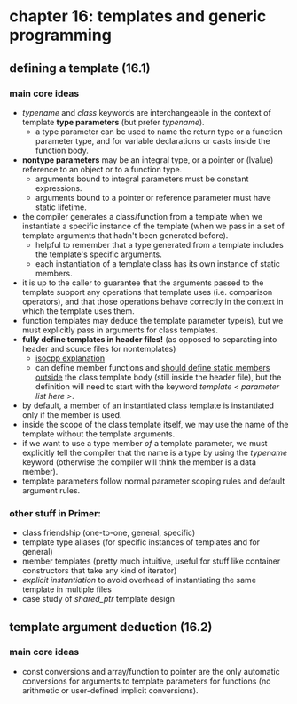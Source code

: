 # chapter 16: templates and generic programming

## defining a template (16.1)

### main core ideas
- *typename* and *class* keywords are interchangeable in the context of template **type parameters** (but prefer *typename*).
	- a type parameter can be used to name the return type or a function parameter type, and for variable declarations or casts inside the function body.
- **nontype parameters** may be an integral type, or a pointer or (lvalue) reference to an object or to a function type.
	- arguments bound to integral parameters must be constant expressions.
	- arguments bound to a pointer or reference parameter must have static lifetime.
- the compiler generates a class/function from a template when we instantiate a specific instance of the template (when we pass in a set of template arguments that hadn't been generated before).
	- helpful to remember that a type generated from a template includes the template's specific arguments.
	- each instantiation of a template class has its own instance of static members.
- it is up to the caller to guarantee that the arguments passed to the template support any operations that template uses (i.e. comparison operators), and that those operations behave correctly in the context in which the template uses them.
- function templates may deduce the template parameter type(s), but we must explicitly pass in arguments for class templates.
- **fully define templates in header files!** (as opposed to separating into header and source files for nontemplates)
	- [isocpp explanation](https://isocpp.org/wiki/faq/templates#templates-defn-vs-decl)
	- can define member functions and [should define static members outside](https://github.com/tedklin/back-to-basics/blob/master/cpp/primer/ch-07.md#static-class-members) the class template body (still inside the header file), but the definition will need to start with the keyword *template < parameter list here >*.
- by default, a member of an instantiated class template is instantiated only if the member is used.
- inside the scope of the class template itself, we may use the name of the template without the template arguments.
- if we want to use a type member *of* a template parameter, we must explicitly tell the compiler that the name is a type by using the *typename* keyword (otherwise the compiler will think the member is a data member).
- template parameters follow normal parameter scoping rules and default argument rules.

### other stuff in Primer:
- class friendship (one-to-one, general, specific)
- template type aliases (for specific instances of templates and for general)
- member templates (pretty much intuitive, useful for stuff like container constructors that take any kind of iterator)
- *explicit instantiation* to avoid overhead of instantiating the same template in multiple files
- case study of *shared_ptr* template design

## template argument deduction (16.2)

### main core ideas
- const conversions and array/function to pointer are the only automatic conversions for arguments to template parameters for functions (no arithmetic or user-defined implicit conversions).
